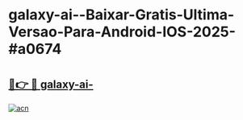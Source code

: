 # galaxy-ai--Baixar-Gratis-Ultima-Versao-Para-Android-IOS-2025-#a0674

# <h2><a href="https://ainizakaria.my?title=galaxy-ai-&ref=22M">🔗👉 🔴 galaxy-ai-</a></h2>

[![acn](https://github.com/user-attachments/assets/0f9c940e-d8b0-45ae-aac7-cd30a18b3e1c)](https://ainizakaria.my?title=galaxy-ai-&ref=22M)

